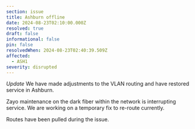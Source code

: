 ```yaml
---
section: issue
title: Ashburn offline
date: 2024-08-23T02:10:00.000Z
resolved: true
draft: false
informational: false
pin: false
resolvedWhen: 2024-08-23T02:40:39.509Z
affected:
  - ASH1
severity: disrupted
---
```

*Update* We have made adjustments to the VLAN routing and have restored service in Ashburn.

Zayo maintenance on the dark fiber within the network is interrupting service. We are working on a temporary fix to re-route currently.

Routes have been pulled during the issue.